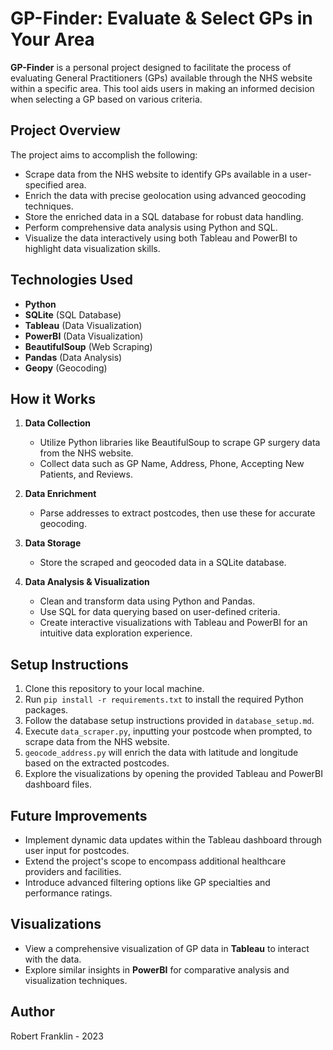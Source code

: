 # GP-Finder: Evaluate & Select GPs in Your Area

**GP-Finder** is a personal project designed to facilitate the process of evaluating General Practitioners (GPs) available through the NHS website within a specific area. This tool aids users in making an informed decision when selecting a GP based on various criteria.

## Project Overview

The project aims to accomplish the following:

- Scrape data from the NHS website to identify GPs available in a user-specified area.
- Enrich the data with precise geolocation using advanced geocoding techniques.
- Store the enriched data in a SQL database for robust data handling.
- Perform comprehensive data analysis using Python and SQL.
- Visualize the data interactively using both Tableau and PowerBI to highlight data visualization skills.

## Technologies Used

- **Python**
- **SQLite** (SQL Database)
- **Tableau** (Data Visualization)
- **PowerBI** (Data Visualization)
- **BeautifulSoup** (Web Scraping)
- **Pandas** (Data Analysis)
- **Geopy** (Geocoding)

## How it Works

1. **Data Collection**
   - Utilize Python libraries like BeautifulSoup to scrape GP surgery data from the NHS website.
   - Collect data such as GP Name, Address, Phone, Accepting New Patients, and Reviews.

2. **Data Enrichment**
   - Parse addresses to extract postcodes, then use these for accurate geocoding.

3. **Data Storage**
   - Store the scraped and geocoded data in a SQLite database.

4. **Data Analysis & Visualization**
   - Clean and transform data using Python and Pandas.
   - Use SQL for data querying based on user-defined criteria.
   - Create interactive visualizations with Tableau and PowerBI for an intuitive data exploration experience.

## Setup Instructions

1. Clone this repository to your local machine.
2. Run `pip install -r requirements.txt` to install the required Python packages.
3. Follow the database setup instructions provided in `database_setup.md`.
4. Execute `data_scraper.py`, inputting your postcode when prompted, to scrape data from the NHS website.
5. `geocode_address.py` will enrich the data with latitude and longitude based on the extracted postcodes.
6. Explore the visualizations by opening the provided Tableau and PowerBI dashboard files.

## Future Improvements

- Implement dynamic data updates within the Tableau dashboard through user input for postcodes.
- Extend the project's scope to encompass additional healthcare providers and facilities.
- Introduce advanced filtering options like GP specialties and performance ratings.

## Visualizations

- View a comprehensive visualization of GP data in **Tableau** to interact with the data.
- Explore similar insights in **PowerBI** for comparative analysis and visualization techniques.

## Author

Robert Franklin - 2023
